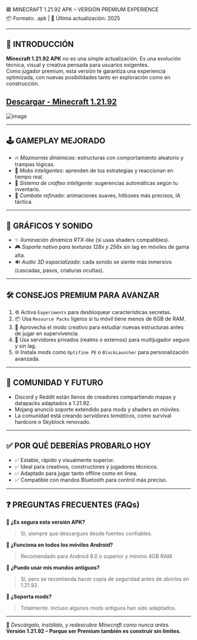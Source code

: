 🟩 MINECRAFT 1.21.92 APK – VERSIÓN PREMIUM EXPERIENCE  
📦 Formato: .apk | 📅 Última actualización: 2025  

---

## 🚀 INTRODUCCIÓN

**Minecraft 1.21.92 APK** no es una simple actualización. Es una evolución técnica, visual y creativa pensada para usuarios exigentes.  
Como jugador premium, esta versión te garantiza una experiencia optimizada, con nuevas posibilidades tanto en exploración como en construcción.

## [Descargar - Minecraft 1.21.92](https://1kb.link/QF4qLl)
![image](https://github.com/user-attachments/assets/adc2a9c1-e491-472c-aa35-358a787fa5ec)

---

## 🕹️ GAMEPLAY MEJORADO

- 🔥 *Mazmorras dinámicas*: estructuras con comportamiento aleatorio y trampas lógicas.
- 🧠 *Mobs inteligentes*: aprenden de tus estrategias y reaccionan en tiempo real.
- 🔁 *Sistema de crafteo inteligente*: sugerencias automáticas según tu inventario.
- 🎯 *Combate refinado*: animaciones suaves, hitboxes más precisos, IA táctica.

---

## 🎨 GRÁFICOS Y SONIDO

- ✨ *Iluminación dinámica RTX-like* (si usas shaders compatibles).
- 🎮 *Soporte nativo para texturas 128x y 256x* sin lag en móviles de gama alta.
- 🔊 *Audio 3D espacializado*: cada sonido se siente más inmersivo (cascadas, pasos, criaturas ocultas).

---

## 🛠️ CONSEJOS PREMIUM PARA AVANZAR

1. ⚙️ Activa `Experiments` para desbloquear características secretas.
2. 📦 Usa `Resource Packs` ligeros si tu móvil tiene menos de 6GB de RAM.
3. 🧪 Aprovecha el modo creativo para estudiar nuevas estructuras antes de jugar en supervivencia.
4. 🔐 Usa servidores privados (realms o externos) para multijugador seguro y sin lag.
5. 🌐 Instala mods como `Optifine PE` o `BlockLauncher` para personalización avanzada.

---

## 👥 COMUNIDAD Y FUTURO

- Discord y Reddit están llenos de creadores compartiendo mapas y datapacks adaptados a 1.21.92.
- Mojang anunció soporte extendido para mods y shaders en móviles.
- La comunidad está creando *servidores temáticos*, como survival hardcore o Skyblock renovado.

---

## ✅ POR QUÉ DEBERÍAS PROBARLO HOY

- ✅ Estable, rápido y visualmente superior.
- ✅ Ideal para creativos, constructores y jugadores técnicos.
- ✅ Adaptado para jugar tanto offline como en línea.
- ✅ Compatible con mandos Bluetooth para control más preciso.

---

## ❓ PREGUNTAS FRECUENTES (FAQs)

**📌 ¿Es segura esta versión APK?**  
> Sí, siempre que descargues desde fuentes confiables.

**📌 ¿Funciona en todos los móviles Android?**  
> Recomendado para Android 8.0 o superior y mínimo 4GB RAM.

**📌 ¿Puedo usar mis mundos antiguos?**  
> Sí, pero se recomienda hacer copia de seguridad antes de abrirlos en 1.21.92.

**📌 ¿Soporta mods?**  
> Totalmente. Incluso algunos mods antiguos han sido adaptados.

---

🔗 *Descárgalo, instálalo, y redescubre Minecraft como nunca antes.*  
**Versión 1.21.92 – Porque ser Premium también es construir sin límites.**  
